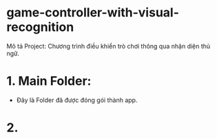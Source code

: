 # game-controller-with-visual-recognition
Mô tả Project: Chương trình điều khiển trò chơi thông qua nhận diện thủ ngữ.
# 1. Main Folder:
- Đây là Folder đã được đóng gói thành app.
# 2.  
